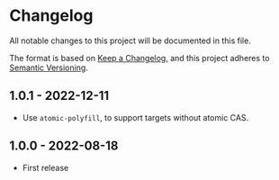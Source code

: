 # Changelog

All notable changes to this project will be documented in this file.

The format is based on [Keep a Changelog](https://keepachangelog.com/en/1.0.0/),
and this project adheres to [Semantic Versioning](https://semver.org/spec/v2.0.0.html).

## 1.0.1 - 2022-12-11

- Use `atomic-polyfill`, to support targets without atomic CAS.

## 1.0.0 - 2022-08-18

- First release
